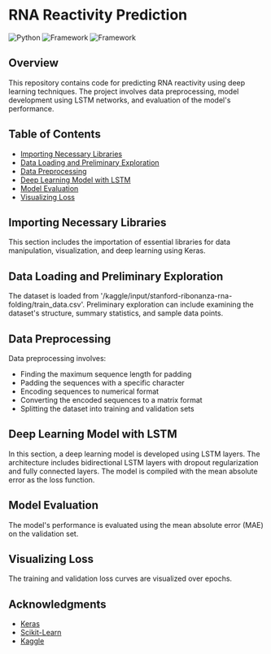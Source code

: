 # RNA Reactivity Prediction

![Python](https://img.shields.io/badge/Python-3.7%2B-blue.svg)
![Framework](https://img.shields.io/badge/Framework-Keras-orange.svg)
![Framework](https://img.shields.io/badge/Framework-Scikit--Learn-orange.svg)

## Overview

This repository contains code for predicting RNA reactivity using deep learning techniques. The project involves data preprocessing, model development using LSTM networks, and evaluation of the model's performance.

## Table of Contents

- [Importing Necessary Libraries](#importing-necessary-libraries)
- [Data Loading and Preliminary Exploration](#data-loading-and-preliminary-exploration)
- [Data Preprocessing](#data-preprocessing)
- [Deep Learning Model with LSTM](#deep-learning-model-with-lstm)
- [Model Evaluation](#model-evaluation)
- [Visualizing Loss](#visualizing-loss)

## Importing Necessary Libraries <a name="importing-necessary-libraries"></a>

This section includes the importation of essential libraries for data manipulation, visualization, and deep learning using Keras.

## Data Loading and Preliminary Exploration <a name="data-loading-and-preliminary-exploration"></a>

The dataset is loaded from '/kaggle/input/stanford-ribonanza-rna-folding/train_data.csv'. Preliminary exploration can include examining the dataset's structure, summary statistics, and sample data points.

## Data Preprocessing <a name="data-preprocessing"></a>

Data preprocessing involves:
- Finding the maximum sequence length for padding
- Padding the sequences with a specific character
- Encoding sequences to numerical format
- Converting the encoded sequences to a matrix format
- Splitting the dataset into training and validation sets

## Deep Learning Model with LSTM <a name="deep-learning-model-with-lstm"></a>

In this section, a deep learning model is developed using LSTM layers. The architecture includes bidirectional LSTM layers with dropout regularization and fully connected layers. The model is compiled with the mean absolute error as the loss function.

## Model Evaluation <a name="model-evaluation"></a>

The model's performance is evaluated using the mean absolute error (MAE) on the validation set.

## Visualizing Loss <a name="visualizing-loss"></a>

The training and validation loss curves are visualized over epochs.

## Acknowledgments

- [Keras](https://keras.io/)
- [Scikit-Learn](https://scikit-learn.org/)
- [Kaggle](https://www.kaggle.com/)
